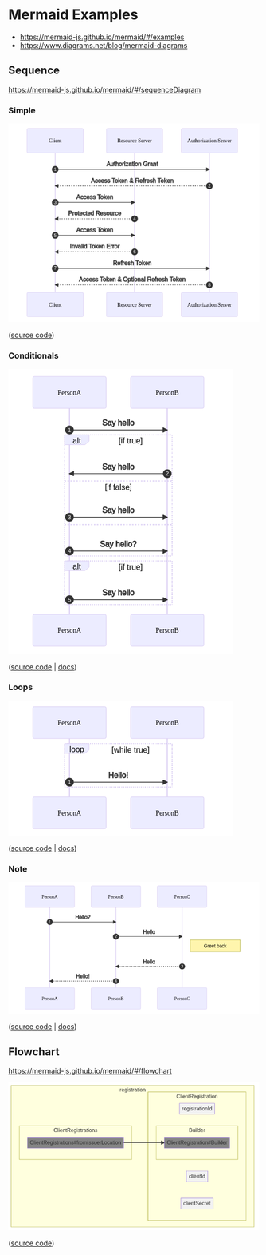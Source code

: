 # Mermaid Examples

- https://mermaid-js.github.io/mermaid/#/examples
- https://www.diagrams.net/blog/mermaid-diagrams

## Sequence

https://mermaid-js.github.io/mermaid/#/sequenceDiagram

### Simple

![sequence diagram](./sequence.png)

([source code](./sequence.txt))

### Conditionals

![sequence diagram with conditionals](./sequence-conditionals.png)

([source code](./sequence-flow-ctrl.txt) | [docs](https://mermaid-js.github.io/mermaid/#/sequenceDiagram?id=alt))

### Loops

![sequence diagram with loop](./sequence-loop.png)

([source code](./sequence-loop.txt) | [docs](https://mermaid-js.github.io/mermaid/#/sequenceDiagram?id=loops))

### Note

![sequence diagram with note](./sequence-note.png)

([source code](./sequence-note.txt) | [docs](https://mermaid-js.github.io/mermaid/#/sequenceDiagram?id=notes))

## Flowchart

https://mermaid-js.github.io/mermaid/#/flowchart

![flowchart diagram](./flowchart.png)

([source code](./flowchart.txt))
